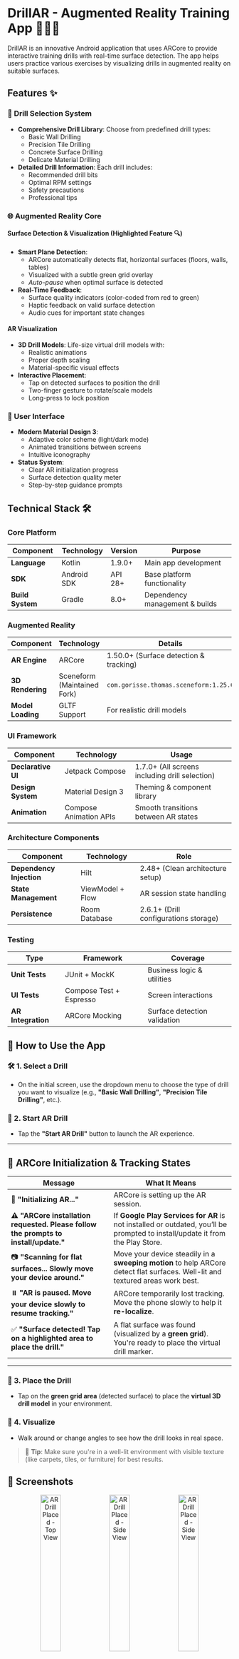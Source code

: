 # DrillAR - Augmented Reality Training App 🏋️‍♂️💎


DrillAR is an innovative Android application that uses ARCore to provide interactive training drills with real-time surface detection. The app helps users practice various exercises by visualizing drills in augmented reality on suitable surfaces.

## Features ✨

### 🎯 Drill Selection System
- **Comprehensive Drill Library**: Choose from predefined drill types:
  - Basic Wall Drilling
  - Precision Tile Drilling
  - Concrete Surface Drilling
  - Delicate Material Drilling
- **Detailed Drill Information**: Each drill includes:
  - Recommended drill bits
  - Optimal RPM settings
  - Safety precautions
  - Professional tips

### 🌐 Augmented Reality Core
#### Surface Detection & Visualization (Highlighted Feature 🔍)
- **Smart Plane Detection**:
  - ARCore automatically detects flat, horizontal surfaces (floors, walls, tables)
  - Visualized with a subtle green grid overlay
  - *Auto-pause* when optimal surface is detected
- **Real-Time Feedback**:
  - Surface quality indicators (color-coded from red to green)
  - Haptic feedback on valid surface detection
  - Audio cues for important state changes

#### AR Visualization
- **3D Drill Models**: Life-size virtual drill models with:
  - Realistic animations
  - Proper depth scaling
  - Material-specific visual effects
- **Interactive Placement**:
  - Tap on detected surfaces to position the drill
  - Two-finger gesture to rotate/scale models
  - Long-press to lock position

### 📱 User Interface
- **Modern Material Design 3**:
  - Adaptive color scheme (light/dark mode)
  - Animated transitions between screens
  - Intuitive iconography
- **Status System**:
  - Clear AR initialization progress
  - Surface detection quality meter
  - Step-by-step guidance prompts



 ## Technical Stack 🛠️

### Core Platform
| Component               | Technology                          | Version           | Purpose                          |
|-------------------------|-------------------------------------|-------------------|----------------------------------|
| **Language**           | Kotlin                             | 1.9.0+            | Main app development             |
| **SDK**               | Android SDK                        | API 28+           | Base platform functionality      |
| **Build System**      | Gradle                             | 8.0+              | Dependency management & builds   |

### Augmented Reality
| Component               | Technology                          | Details                              |
|-------------------------|-------------------------------------|--------------------------------------|
| **AR Engine**         | ARCore                             | 1.50.0+ (Surface detection & tracking) |
| **3D Rendering**      | Sceneform (Maintained Fork)        | `com.gorisse.thomas.sceneform:1.25.0` |
| **Model Loading**     | GLTF Support                       | For realistic drill models           |

### UI Framework
| Component               | Technology                          | Usage                                |
|-------------------------|-------------------------------------|--------------------------------------|
| **Declarative UI**    | Jetpack Compose                    | 1.7.0+ (All screens including drill selection) |
| **Design System**     | Material Design 3                  | Theming & component library          |
| **Animation**         | Compose Animation APIs             | Smooth transitions between AR states |

### Architecture Components
| Component               | Technology                          | Role                                 |
|-------------------------|-------------------------------------|--------------------------------------|
| **Dependency Injection** | Hilt                              | 2.48+ (Clean architecture setup)     |
| **State Management**   | ViewModel + Flow                   | AR session state handling            |
| **Persistence**       | Room Database                      | 2.6.1+ (Drill configurations storage) |

### Testing
| Type                   | Framework                          | Coverage                            |
|------------------------|------------------------------------|-------------------------------------|
| **Unit Tests**        | JUnit + MockK                     | Business logic & utilities          |
| **UI Tests**         | Compose Test + Espresso           | Screen interactions                 |
| **AR Integration**   | ARCore Mocking                    | Surface detection validation        |


## 📱 How to Use the App

### 🛠️ 1. Select a Drill
- On the initial screen, use the dropdown menu to choose the type of drill you want to visualize (e.g., **"Basic Wall Drilling"**, **"Precision Tile Drilling"**, etc.).

### 🚀 2. Start AR Drill
- Tap the **"Start AR Drill"** button to launch the AR experience.

---

## 📡 ARCore Initialization & Tracking States

| Message | What It Means |
|--------|----------------|
| 🔄 **"Initializing AR..."** | ARCore is setting up the AR session. |
| ⚠️ **"ARCore installation requested. Please follow the prompts to install/update."** | If **Google Play Services for AR** is not installed or outdated, you’ll be prompted to install/update it from the Play Store. |
| 📷 **"Scanning for flat surfaces... Slowly move your device around."** | Move your device steadily in a **sweeping motion** to help ARCore detect flat surfaces. Well-lit and textured areas work best. |
| ⏸️ **"AR is paused. Move your device slowly to resume tracking."** | ARCore temporarily lost tracking. Move the phone slowly to help it **re-localize**. |
| ✅ **"Surface detected! Tap on a highlighted area to place the drill."** | A flat surface was found (visualized by a **green grid**). You're ready to place the virtual drill marker. |

---

### 🎯 3. Place the Drill
- Tap on the **green grid area** (detected surface) to place the **virtual 3D drill model** in your environment.

### 👀 4. Visualize
- Walk around or change angles to see how the drill looks in real space.

> 📌 **Tip**: Make sure you're in a well-lit environment with visible texture (like carpets, tiles, or furniture) for best results.



## 📸 Screenshots

<p align="center">
  <img src="https://github.com/user-attachments/assets/4871a8dd-5a40-4b57-931b-14a1b15c8497" alt="AR Drill Placed - Top View" width="30%" />
  <img src="https://github.com/user-attachments/assets/65e81405-cacc-4c92-96ec-86b1dce7ab19" alt="AR Drill Placed - Side View" width="30%" />
  <img src="https://github.com/user-attachments/assets/9c57c4b0-e3a9-4df4-b991-35d70c141fc5" alt="AR Drill Placed - Side View" width="30%" />

</p>



### Key Dependencies
```gradle
dependencies {
    // AR Core
    implementation "com.google.ar:core:1.50.0"
    
    // Sceneform 
    implementation "com.gorisse.thomas.sceneform:sceneform-maintained:1.24.0"
    
    // Jetpack Compose
    implementation "androidx.compose.material3:material3:1.2.1"
    implementation "androidx.activity:activity-compose:1.8.2"
    
    // Architecture
    implementation "androidx.lifecycle:lifecycle-viewmodel-compose:2.7.0"
    implementation "com.google.dagger:hilt-android:2.48"
}
Clone the repository:

git clone https://github.com/MohitAnuragi/DrillAR.git
